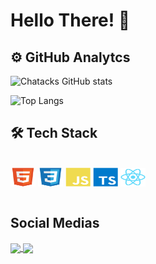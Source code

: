 # Hello There! 👋

## ⚙️ GitHub Analytcs
![Chatacks GitHub stats](https://github-readme-stats.vercel.app/api?username=chatacks&show_icons=true&theme=radical) 

![Top Langs](https://github-readme-stats.vercel.app/api/top-langs/?username=chatacks&layout=compact&langs_count=16&theme=radical)

## 🛠️ Tech Stack
<div style="display: inline_block"><br>
  <img align="center" alt="Chatacks-HTML" height="30" width="40" src="https://raw.githubusercontent.com/devicons/devicon/master/icons/html5/html5-original.svg" >
  <img align="center" alt="Chatacks-CSS" height="30" width="40" src="https://raw.githubusercontent.com/devicons/devicon/master/icons/css3/css3-original.svg" >
  <img align="center" alt="Chatacks-JavaScript" height="30" width="40" src="https://raw.githubusercontent.com/devicons/devicon/master/icons/javascript/javascript-plain.svg" >
  <img align="center" alt="Chatacks-TypeScript" height="30" width="40" src="https://raw.githubusercontent.com/devicons/devicon/master/icons/typescript/typescript-plain.svg" >
  <img align="center" alt="Chatacks-React" height="30" width="40" src="https://raw.githubusercontent.com/devicons/devicon/master/icons/react/react-original.svg" >
</div>
<br>

## Social Medias
<p align="left" style="background: dark"> 
  <a href="https://www.linkedin.com/in/thyago-chatack/" target="_blank">
    <img align="center" src="https://img.shields.io/badge/LinkedIn-0077B5?style=for-the-badge&logo=linkedin&logoColor=white"/>
  </a>

  <a href="https://www.instagram.com/tchatack" target="_blank">
    <img align="center" src="https://img.shields.io/badge/Instagram-E4405F?style=for-the-badge&logo=instagram&logoColor=white"/>
  </a>
</p>
